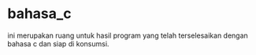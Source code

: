 bahasa_c
========

ini merupakan ruang untuk hasil program yang telah terselesaikan dengan bahasa c dan siap di konsumsi.
